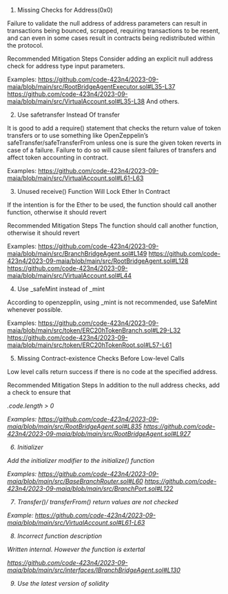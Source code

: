 1. Missing Checks for Address(0x0)

Failure to validate the null address of address parameters can result in transactions being bounced, scrapped, requiring transactions to be resent, and can even in some cases result in contracts being redistributed within the protocol.

Recommended Mitigation Steps
Consider adding an explicit null address check for address type input parameters.

Examples:
https://github.com/code-423n4/2023-09-maia/blob/main/src/RootBridgeAgentExecutor.sol#L35-L37
https://github.com/code-423n4/2023-09-maia/blob/main/src/VirtualAccount.sol#L35-L38
And others.

2. Use safetransfer Instead Of transfer

It is good to add a require() statement that checks the return value of token transfers or to use something like OpenZeppelin’s safeTransfer/safeTransferFrom unless one is sure the given token reverts in case of a failure. Failure to do so will cause silent failures of transfers and affect token accounting in contract.

Examples:
https://github.com/code-423n4/2023-09-maia/blob/main/src/VirtualAccount.sol#L61-L63

3. Unused receive() Function Will Lock Ether In Contract

If the intention is for the Ether to be used, the function should call another function, otherwise it should revert

Recommended Mitigation Steps
The function should call another function, otherwise it should revert

Examples:
https://github.com/code-423n4/2023-09-maia/blob/main/src/BranchBridgeAgent.sol#L149
https://github.com/code-423n4/2023-09-maia/blob/main/src/RootBridgeAgent.sol#L128
https://github.com/code-423n4/2023-09-maia/blob/main/src/VirtualAccount.sol#L44

4. Use _safeMint instead of _mint

According to openzepplin, using _mint is not recommended, use SafeMint whenever possible.

Examples:
https://github.com/code-423n4/2023-09-maia/blob/main/src/token/ERC20hTokenBranch.sol#L29-L32
https://github.com/code-423n4/2023-09-maia/blob/main/src/token/ERC20hTokenRoot.sol#L57-L61

5. Missing Contract-existence Checks Before Low-level Calls

Low level calls return success if there is no code at the specified address.

Recommended Mitigation Steps
In addition to the null address checks, add a check to ensure that <address>.code.length > 0

Examples:
https://github.com/code-423n4/2023-09-maia/blob/main/src/RootBridgeAgent.sol#L835
https://github.com/code-423n4/2023-09-maia/blob/main/src/RootBridgeAgent.sol#L927

6. Initializer

Add the initializer modifier to the initialize() function

Examples:
https://github.com/code-423n4/2023-09-maia/blob/main/src/BaseBranchRouter.sol#L60
https://github.com/code-423n4/2023-09-maia/blob/main/src/BranchPort.sol#L122

7. Transfer()/ transferFrom() return values are not checked

Example:
https://github.com/code-423n4/2023-09-maia/blob/main/src/VirtualAccount.sol#L61-L63

8. Incorrect function description

Written internal. However the function is extertal

https://github.com/code-423n4/2023-09-maia/blob/main/src/interfaces/IBranchBridgeAgent.sol#L130

9. Use the latest version of solidity